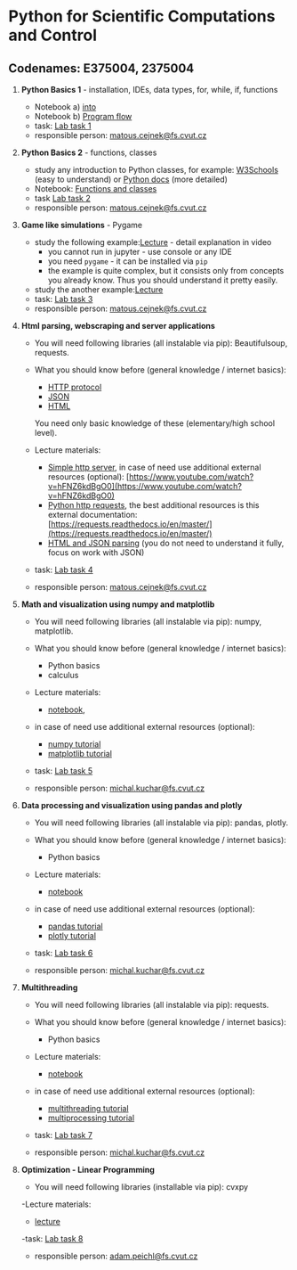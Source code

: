 # Python for Scientific Computations and Control 
## Codenames: E375004, 2375004

1. **Python Basics 1** - installation, IDEs, data types, for, while, if, functions

   - Notebook a) [into](courses/intro.md)
   - Notebook b) [Program flow](courses/Basics-program_flow_and_functions.ipynb)
   - task: [Lab task 1](tasks/EN_Ceasar_cipher_encryption.ipynb)
   - responsible person: matous.cejnek@fs.cvut.cz
   
1. **Python Basics 2** - functions, classes

   - study any introduction to Python classes, for example: [W3Schools](https://www.w3schools.com/python/python_classes.asp) (easy to understand) or [Python docs](https://docs.python.org/3/tutorial/classes.html) (more detailed)
   - Notebook: [Functions and classes](courses/Basics-functions_and_classes.ipynb)
   - task [Lab task 2](tasks/EN_game_simulation-rock_scissors_paper.ipynb)
   - responsible person: matous.cejnek@fs.cvut.cz

1. **Game like simulations** - Pygame
    
   - study the following example:[Lecture](courses/langtons_ant.py) - detail explanation in video
        - you cannot run in jupyter - use console or any IDE
        - you need `pygame` - it can be installed via `pip`
        - the example is quite complex, but it consists only from concepts you already know. Thus you should understand it pretty easily.
   - study the another example:[Lecture](courses/pygame_bouncy_balls.py)
   - task: [Lab task 3](tasks/EN_poker_test.ipynb)
   - responsible person: matous.cejnek@fs.cvut.cz

1. **Html parsing, webscraping and server applications**

   - You will need following libraries (all instalable via pip):
     Beautifulsoup, requests.

   - What you should know before (general knowledge / internet basics):
        - [HTTP protocol](https://en.wikipedia.org/wiki/Hypertext_Transfer_Protocol)        
        - [JSON](https://en.wikipedia.org/wiki/JSON)
        - [HTML](https://en.wikipedia.org/wiki/HTML)
   
     You need only basic knowledge of these (elementary/high school level).

   - Lecture materials:
        - [Simple http server](courses/http-simple_server.py),
          in case of need use additional external resources (optional):
          [https://www.youtube.com/watch?v=hFNZ6kdBgO0](https://www.youtube.com/watch?v=hFNZ6kdBgO0)
        - [Python http requests](courses/http-requests.ipynb),
          the best additional resources is this external documentation:
          [https://requests.readthedocs.io/en/master/](https://requests.readthedocs.io/en/master/)
        - [HTML and JSON parsing](courses/parsing-html_json.ipynb) (you do not need to understand it fully, focus on work with JSON)
   
   - task: [Lab task 4](tasks/EN_ISS_location_logger.ipynb)

   - responsible person: matous.cejnek@fs.cvut.cz
   
1. **Math and visualization using numpy and matplotlib**

   - You will need following libraries (all instalable via pip):
     numpy, matplotlib.

   - What you should know before (general knowledge / internet basics):
        - Python basics
        - calculus

   - Lecture materials:
        - [notebook](courses/numpy_matplotlib.ipynb),
   - in case of need use additional external resources (optional):
        - [numpy tutorial](https://youtu.be/QUT1VHiLmmI)
        - [matplotlib tutorial](https://youtu.be/UO98lJQ3QGI)
   
   - task: [Lab task 5](tasks/EN_numpy_convolution_filter.ipynb)

   - responsible person: michal.kuchar@fs.cvut.cz

1. **Data processing and visualization using pandas and plotly**

   - You will need following libraries (all instalable via pip):
     pandas, plotly.

   - What you should know before (general knowledge / internet basics):
        - Python basics

   - Lecture materials:
        - [notebook](courses/pandas.ipynb)
   - in case of need use additional external resources (optional):
        - [pandas tutorial](https://youtu.be/vmEHCJofslg)
        - [plotly tutorial](https://youtu.be/GGL6U0k8WYA)
   
   - task: [Lab task 6](tasks/EN_pandas_covid.ipynb)

   - responsible person: michal.kuchar@fs.cvut.cz
1. **Multithreading**

   - You will need following libraries (all instalable via pip):
     requests.

   - What you should know before (general knowledge / internet basics):
        - Python basics

   - Lecture materials:
        - [notebook](courses/Multithreading.ipynb)
   - in case of need use additional external resources (optional):
        - [multithreading tutorial](https://youtu.be/IEEhzQoKtQU)
        - [multiprocessing tutorial](https://youtu.be/fKl2JW_qrso)
   
   - task: [Lab task 7](tasks/EN_threading.ipynb)

   - responsible person: michal.kuchar@fs.cvut.cz
 
1. **Optimization - Linear Programming**
   
   - You will need following libraries (installable via pip):
     cvxpy
     
   -Lecture materials:
      - [lecture](courses/E375004/cvxpy/cvxpy.md)
   
   -task: [Lab task 8](tasks/EN_cvxpy_factory.ipynb)

   - responsible person: adam.peichl@fs.cvut.cz
